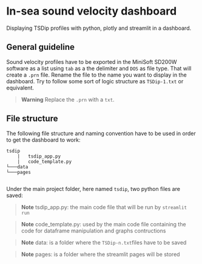 # In-sea sound velocity dashboard

Displaying TSDip profiles with python, plotly and streamlit in a dashboard.

## General guideline

Sound velocity profiles have to be exported in the MiniSoft SD200W software as a list using `tab` as a the delimiter and `DOS` as file type. That will create a `.prn` file. Rename the file to the name you want to display in the dashboard. Try to follow some sort of logic structure as `TSDip-1.txt` or equivalent.

> **Warning**
> Replace the `.prn` with a `txt`.  

## File structure

The following file structure and naming convention have to be used in order to get the dashboard to work:

```
tsdip
    |   tsdip_app.py
    |   code_template.py
└───data
└───pages
    
```

Under the main project folder, here named `tsdip`, two python files are saved:

> **Note**
> tsdip_app.py: the main code file that will be run by `streamlit run`

> **Note**
> code_template.py: used by the main code file containing the code for dataframe manipulation and graphs contructions 

> **Note**
> data: is a folder where the `TSDip-n.txt`files have to be saved

> **Note**
> pages: is a folder where the streamlit pages will be stored